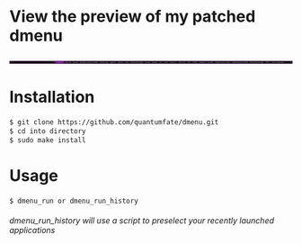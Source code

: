 # View the preview of my patched dmenu

![alt text](https://github.com/quantumfate/dmenu/blob/ce90e082aa23a25a827b382c5ceeb3998ae37a98/dmenu.png?raw=true)

# Installation
```
$ git clone https://github.com/quantumfate/dmenu.git
$ cd into directory
$ sudo make install
```
# Usage
```
$ dmenu_run or dmenu_run_history
```
###### dmenu_run_history will use a script to preselect your recently launched applications
